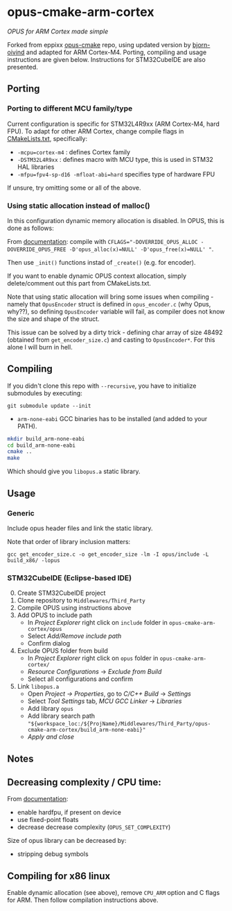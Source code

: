 # opus-cmake-arm-cortex

*OPUS for ARM Cortex made simple*

Forked from eppixx [opus-cmake](https://github.com/eppixx/opus-cmake) repo, using updated version by [bjorn-oivind](https://github.com/bjorn-oivind/opus-cmake) and adapted for ARM Cortex-M4. Porting, compiling and usage instructions are given below. Instructions for STM32CubeIDE are also presented.

## Porting

### Porting to different MCU family/type

Current configuration is specific for STM32L4R9xx (ARM Cortex-M4, hard FPU). To adapt for other ARM Cortex, change compile flags in [CMakeLists.txt](CMakeLists.txt), specifically:

* `-mcpu=cortex-m4` : defines Cortex family
* `-DSTM32L4R9xx` : defines macro with MCU type, this is used in STM32 HAL libraries
* `-mfpu=fpv4-sp-d16 -mfloat-abi=hard` specifies type of hardware FPU

If unsure, try omitting some or all of the above.

### Using static allocation instead of malloc()

In this configuration dynamic memory allocation is disabled. In OPUS, this is done as follows:

From [documentation](https://wiki.xiph.org/OpusFAQ#I_can.27t_use_malloc_or_much_stack_on_my_embedded_platform._How_do_I_make_Opus_work.3F): compile with `CFLAGS="-DOVERRIDE_OPUS_ALLOC -DOVERRIDE_OPUS_FREE -D'opus_alloc(x)=NULL' -D'opus_free(x)=NULL' "`.

Then use `_init()` functions instad of `_create()` (e.g. for encoder).

If you want to enable dynamic OPUS context allocation, simply delete/comment out this part from CMakeLists.txt.

Note that using static allocation will bring some issues when compiling - namely that `OpusEncoder` struct is defined in `opus_encoder.c` (why Opus, why??), so defining `OpusEncoder` variable will fail, as compiler does not know the size and shape of the struct.

This issue can be solved by a dirty trick - defining char array of size 48492 (obtained from `get_encoder_size.c`) and casting to `OpusEncoder*`. For this alone I will burn in hell.

## Compiling

If you didn't clone this repo with `--recursive`, you have to initialize submodules by executing:

```
git submodule update --init
```

* `arm-none-eabi` GCC binaries has to be installed (and added to your PATH).

```bash
mkdir build_arm-none-eabi
cd build_arm-none-eabi
cmake ..
make
```

Which should give you `libopus.a` static library.

## Usage

### Generic

Include opus header files and link the static library.

Note that order of library inclusion matters:
```
gcc get_encoder_size.c -o get_encoder_size -lm -I opus/include -L build_x86/ -lopus
```


### STM32CubeIDE (Eclipse-based IDE)

0. Create STM32CubeIDE project
1. Clone repository to `Middlewares/Third_Party`
2. Compile OPUS using instructions above
3. Add OPUS to include path
    * In *Project Explorer* right click on `include` folder in `opus-cmake-arm-cortex/opus`
    * Select *Add/Remove include path*
    * Confirm dialog
4. Exclude OPUS folder from build
    * In *Project Explorer* right click on `opus` folder in `opus-cmake-arm-cortex/`
    * *Resource Configurations* -> *Exclude from Build*
    * Select all configurations and confirm
5. Link `libopus.a`
    * Open *Project -> Properties*, go to *C/C++ Build* -> *Settings*
    * Select *Tool Settings* tab, *MCU GCC Linker* -> *Libraries*
    * Add library `opus`
    * Add library search path `"${workspace_loc:/${ProjName}/Middlewares/Third_Party/opus-cmake-arm-cortex/build_arm-none-eabi}"`
    * *Apply and close*

## Notes

## Decreasing complexity / CPU time:

From [documentation](https://wiki.xiph.org/OpusFAQ#I_can.27t_use_malloc_or_much_stack_on_my_embedded_platform._How_do_I_make_Opus_work.3F):

- enable hardfpu, if present on device
- use fixed-point floats
- decrease decrease complexity (`OPUS_SET_COMPLEXITY`)
  
Size of opus library can be decreased by:

- stripping debug symbols

## Compiling for x86 linux

Enable dynamic allocation (see above), remove `CPU_ARM` option and C flags for ARM. Then follow compilation instructions above.
